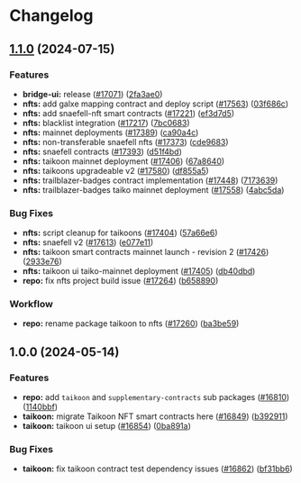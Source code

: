 # Changelog

## [1.1.0](https://github.com/taikoxyz/taiko-mono/compare/nfts-v1.0.0...nfts-v1.1.0) (2024-07-15)


### Features

* **bridge-ui:** release  ([#17071](https://github.com/taikoxyz/taiko-mono/issues/17071)) ([2fa3ae0](https://github.com/taikoxyz/taiko-mono/commit/2fa3ae0b2b2317a467709110c381878a3a9f8ec6))
* **nfts:** add galxe mapping contract and deploy script ([#17563](https://github.com/taikoxyz/taiko-mono/issues/17563)) ([03f686c](https://github.com/taikoxyz/taiko-mono/commit/03f686c931e66e579b96650dca1158043d8669e7))
* **nfts:** add snaefell-nft smart contracts ([#17221](https://github.com/taikoxyz/taiko-mono/issues/17221)) ([ef3d7d5](https://github.com/taikoxyz/taiko-mono/commit/ef3d7d5c32e0687e273d149bc7ba1da5642fb9ba))
* **nfts:** blacklist integration ([#17217](https://github.com/taikoxyz/taiko-mono/issues/17217)) ([7bc0683](https://github.com/taikoxyz/taiko-mono/commit/7bc0683c10afc2caa800c979b557cb9263d8e0d9))
* **nfts:** mainnet deployments ([#17389](https://github.com/taikoxyz/taiko-mono/issues/17389)) ([ca90a4c](https://github.com/taikoxyz/taiko-mono/commit/ca90a4c3c62b64bbcf48bdc0e4525a0a1259bb12))
* **nfts:** non-transferable snaefell nfts ([#17373](https://github.com/taikoxyz/taiko-mono/issues/17373)) ([cde9683](https://github.com/taikoxyz/taiko-mono/commit/cde96837b0223eacdcda9e43fe36f4a315f97599))
* **nfts:** snaefell contracts  ([#17393](https://github.com/taikoxyz/taiko-mono/issues/17393)) ([d51f4bd](https://github.com/taikoxyz/taiko-mono/commit/d51f4bd1cd4cd3910b526afc1ebc0a1fecb215ae))
* **nfts:** taikoon mainnet deployment ([#17406](https://github.com/taikoxyz/taiko-mono/issues/17406)) ([67a8640](https://github.com/taikoxyz/taiko-mono/commit/67a8640851be1fe3214b530599e785dd4239cbed))
* **nfts:** taikoons upgradeable v2 ([#17580](https://github.com/taikoxyz/taiko-mono/issues/17580)) ([df855a5](https://github.com/taikoxyz/taiko-mono/commit/df855a546294bd52366f4a3856c6d302cf5dd03d))
* **nfts:** trailblazer-badges contract implementation ([#17448](https://github.com/taikoxyz/taiko-mono/issues/17448)) ([7173639](https://github.com/taikoxyz/taiko-mono/commit/71736393e112e0bc4deb87d95470b5f89f0d0266))
* **nfts:** trailblazer-badges taiko mainnet deployment ([#17558](https://github.com/taikoxyz/taiko-mono/issues/17558)) ([4abc5da](https://github.com/taikoxyz/taiko-mono/commit/4abc5dae87117e74a904b6399a4dd5be4b40bbd4))


### Bug Fixes

* **nfts:** script cleanup for taikoons ([#17404](https://github.com/taikoxyz/taiko-mono/issues/17404)) ([57a66e6](https://github.com/taikoxyz/taiko-mono/commit/57a66e69a1424a2d00daccd7908be9e76eed94ad))
* **nfts:** snaefell v2 ([#17613](https://github.com/taikoxyz/taiko-mono/issues/17613)) ([e077e11](https://github.com/taikoxyz/taiko-mono/commit/e077e11c8291d6ad5ec86f01a622980807ba44f5))
* **nfts:** taikoon smart contracts mainnet launch - revision 2 ([#17426](https://github.com/taikoxyz/taiko-mono/issues/17426)) ([2933e76](https://github.com/taikoxyz/taiko-mono/commit/2933e76d631a522984ff1dbc5538b13b64448d51))
* **nfts:** taikoon ui taiko-mainnet deployment ([#17405](https://github.com/taikoxyz/taiko-mono/issues/17405)) ([db40dbd](https://github.com/taikoxyz/taiko-mono/commit/db40dbdf5207dbcaad630d010728a621a644898d))
* **repo:** fix nfts project build issue ([#17264](https://github.com/taikoxyz/taiko-mono/issues/17264)) ([b658890](https://github.com/taikoxyz/taiko-mono/commit/b65889047a8b898414da0cba0e8584de3add8344))


### Workflow

* **repo:** rename package taikoon to nfts ([#17260](https://github.com/taikoxyz/taiko-mono/issues/17260)) ([ba3be59](https://github.com/taikoxyz/taiko-mono/commit/ba3be59daafea5650481746652d8110eaa7fd1cc))

## 1.0.0 (2024-05-14)


### Features

* **repo:** add `taikoon` and `supplementary-contracts` sub packages ([#16810](https://github.com/taikoxyz/taiko-mono/issues/16810)) ([1140bbf](https://github.com/taikoxyz/taiko-mono/commit/1140bbf333942b03c0be72a00f988f3dcbda517e))
* **taikoon:** migrate Taikoon NFT smart contracts here ([#16849](https://github.com/taikoxyz/taiko-mono/issues/16849)) ([b392911](https://github.com/taikoxyz/taiko-mono/commit/b3929118d81d35d38377188f8af5986113a0538a))
* **taikoon:** taikoon ui setup ([#16854](https://github.com/taikoxyz/taiko-mono/issues/16854)) ([0ba891a](https://github.com/taikoxyz/taiko-mono/commit/0ba891a11f84d5a612dda10c5074d402cffd4100))


### Bug Fixes

* **taikoon:** fix taikoon contract test dependency issues ([#16862](https://github.com/taikoxyz/taiko-mono/issues/16862)) ([bf31bb6](https://github.com/taikoxyz/taiko-mono/commit/bf31bb61bb389004944924d022d0588b304d4998))
